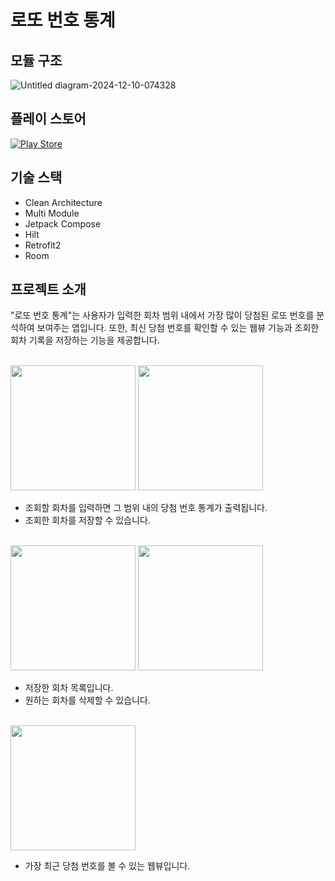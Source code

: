 # 로또 번호 통계

## 모듈 구조
![Untitled diagram-2024-12-10-074328](https://github.com/user-attachments/assets/9d59a991-d978-41d5-99db-8a7079d659de)


## 플레이 스토어
[![Play Store](https://img.shields.io/badge/Google_Play-414141?style=for-the-badge&logo=google-play&logoColor=white)](https://play.google.com/store/apps/details?id=kr.jm.lottoexpert)

## 기술 스택
- Clean Architecture
- Multi Module
- Jetpack Compose
- Hilt
- Retrofit2
- Room

## 프로젝트 소개
"로또 번호 통계"는 사용자가 입력한 회차 범위 내에서 가장 많이 당첨된 로또 번호를 분석하여 보여주는 앱입니다. 또한, 최신 당첨 번호를 확인할 수 있는 웹뷰 기능과 조회한 회차 기록을 저장하는 기능을 제공합니다.

<br>

<image src="https://github.com/user-attachments/assets/4b84aa37-7104-4ba9-8cda-b49cd045fac4" width=200>
<image src="https://github.com/user-attachments/assets/618151dc-a8a0-4955-a9ea-47d3717729cc" width=200>

<br>

- 조회할 회차를 입력하면 그 범위 내의 당첨 번호 통계가 출력됩니다.
- 조회한 회차를 저장할 수 있습니다.

<br>

<image src="https://github.com/user-attachments/assets/dfc60536-0758-42db-8ea4-aea4f1f48acd" width=200>
<image src="https://github.com/user-attachments/assets/9092a4df-47c2-477f-9628-e742fe94f515" width=200>

<br>

- 저장한 회차 목록입니다.
- 원하는 회차를 삭제할 수 있습니다.

<br>

<image src="https://github.com/user-attachments/assets/3c6e7bbb-0616-495b-99e5-f322b85a0e36" width=200>

<br>
  
- 가장 최근 당첨 번호를 볼 수 있는 웹뷰입니다.
